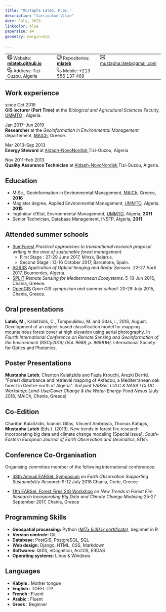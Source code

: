 ```yaml
---      
title: "Mustapha Lateb, M.Sc."   
description: "Curriculum Vitae"   
date: July, 2020  
linkcolor: blue   
papersize: a4   
geometry: margin=2cm   
 
--- 
```

   
||||
|:--|:--|:--|
|![](internet.png) Website: **[mlateb.github.io][]**  | ![](github.png) Repositories: **[mlateb][]**  |  ![](email.png) <mustapha.lateb@gmail.com>|  
|![](address.png) Address: Tizi-Ouzou, Algeria  |  ![](phone.png) Mobile: +213 556 137 469|
     
   
Work experience   
---------------   
   
since Oct 2019   
**GIS lecturer (Part Time)** at the *Biological and Agricultural Sciences* Faculty, [UMMTO][] , Algeria.   
   
Jan 2017–Jun 2019   
**Researcher** at the *Geoinformation in Environmental Management* departement, [MAICh][], Greece.   

Mar 2013–Sep 2013   
**Energy Steward** at [Aldaph-NovoNordisk][],Tizi-Ouzou, Algeria   

Nov 2011–Feb 2013   
**Quality Assurance Technician** at [Aldaph-NovoNordisk][],Tizi-Ouzou, Algeria.   

Education   
---------   
   
* M.Sc., Geoinformation in Environmental Management, [MAICh][], Greece, **2016**     
* Magister degree, Applied Environmental Management, [UMMTO][], Algeria, **2015**  
* Ingénieur d'Etat, Environmental Management, [UMMTO][], Algeria, **2011**  
* Senior Technician, Database Management,  INSFP, Algeria, **2011**   
  
Attended summer schools   
-----------------------   

* [SumForest][] *Practical approaches to transnational research proposal writing in the area of sustainable forest management*.  
   * First Stage : 27-29 June 2017, Minsk, Belarus.
   * Second Stage : 13-16 October 2017, Barcelona, Spain.   
* [AGR3S][] *Application of Optical Imaging and Radar Sensors*. 22-27 April 2017, Boumerdes, Algeria.   
* [SPLIT][] *Remote Sensing for Mediterranean Ecosystems*. 5-10 Jun 2016, Chania, Greece.  
* [OpenGIS][] *Open GIS symposium and summer school*. 20-28 July 2015, Chania, Greece.   

Oral presentations   
------------------

**Lateb, M.**, Kalaitzidis, C., Tompoulidou, M. and Gitas, I., 2016, August. Development of an object-based classification model for mapping mountainous forest cover at high elevation using aerial photography. In *Fourth International Conference on Remote Sensing and Geoinformation of the Environment (RSCy2016) (Vol. 9688, p. 96881H)*. International Society for Optics and Photonics.

Poster Presentations   
--------------------   
**Mustapha Lateb**, Chariton Kalaitzidis and Fazia Krouchi, Arezki Derrid. "Forest disturbance and retrieval mapping of Akfadou, a Mediterranean oak forest in Centre-north of Algeria". *3rd joint EARSeL LULC & NASA LCLUC Workshop: Land-Use/Cover Change & the Water-Energy-Food Nexus* (July 2018, MAICh, Chania, Greece)   

Co-Edition   
----------
Chariton Kalaitzidis, Ioannis Gitas, Vincent Ambrosia, Thomas Katagis, **Mustapha Lateb** (Eds.). (2019). New trends in forest fire research incorporating big data and climate change modeling [Special issue]. *South-Eastern European Journal of Earth Observation and Geomatics*, 8(1s).  

Conference Co-Organisation    
--------------------------
Organising committee member of the following international conferences:    
    
* [38th Annual EARSeL Symposium][] on *Earth Observation Supporting Sustainability Research* 9-12 July 2018 Chania, Crete, Greece   
  
* [11th EARSeL Forest Fires SIG Workshop][] on *New Trends in Forest Fire Research Incorporating Big Data and Climate Change Modeling* 25-27 September 2017, Chania, Greece   
      
Programming Skills
------------------   
   
* **Geospatial processing:** Python ([*MITx 6.00.1x certificate*][]), beginner in R
* **Version controle:** Git 
* **Database:** PostGIS, PostgreSQL, SQL
* **Web design:** Django, HTML, CSS, Markdown 
* **Softwares:** QGIS, eCognition,  ArcGIS, ERDAS
* **Operating systems:** Linux & Windows   
   
Languages
---------   
    
* **Kabyle :** Mother tongue
* **English :** TOEFL ITP
* **French :** Fluent 
* **Arabic :** Fluent
* **Greek :** Beginner     


[mlateb.github.io]:https://mlateb.github.io 
[mlateb]:https://github.com/mlateb
[MustaphaLateb]:https://twitter.com/MustaphaLateb
[MAICh]:https://www.iamc.ciheam.org/ 
[Aldaph-NovoNordisk]:http://www.novonordisk.dz/about-novo-nordisk/novo-nordisk-algeria.html
[38th Annual EARSeL Symposium]:http://symposium.earsel.org/38th-symposium-Chania   
[11th EARSeL Forest Fires SIG Workshop]:http://ffsig2017.maich.gr/en/   
[UMMTO]:https://www.ummto.dz   
[SumForest]:https://www.sumforest.org   
[AGR3S]:http://agr3s2017.univ-boumerdes.dz   
[SPLIT]:https://splitremotesensing.com/home-2016/#after_section_1   
[OpenGIS]:https://opengis2015.pns.aegean.gr   
[*MITx 6.00.1x certificate*]:https://courses.edx.org/certificates/4356b753befc4825afcaf5649f4be6ad
